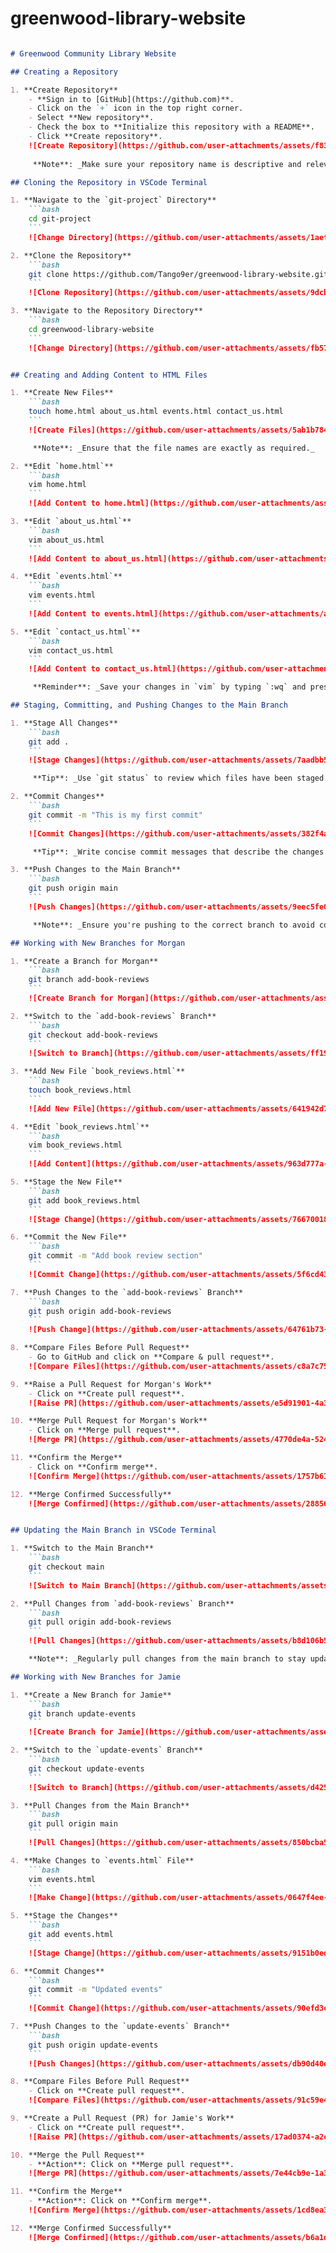 # greenwood-library-website


```markdown

# Greenwood Community Library Website

## Creating a Repository

1. **Create Repository**
    - **Sign in to [GitHub](https://github.com)**.
    - Click on the `+` icon in the top right corner.
    - Select **New repository**.
    - Check the box to **Initialize this repository with a README**.
    - Click **Create repository**.
    ![Create Repository](https://github.com/user-attachments/assets/f8359982-4d52-4281-b250-df7280f14097)
   
     **Note**: _Make sure your repository name is descriptive and relevant._

## Cloning the Repository in VSCode Terminal

1. **Navigate to the `git-project` Directory**
    ```bash
    cd git-project
    ```
    ![Change Directory](https://github.com/user-attachments/assets/1aef3674-368b-48dc-b082-55e59e2c9340)

2. **Clone the Repository**
    ```bash
    git clone https://github.com/Tango9er/greenwood-library-website.git
    ```
    ![Clone Repository](https://github.com/user-attachments/assets/9dcb165c-f283-4c88-956b-6c09c74ea848)

3. **Navigate to the Repository Directory**
    ```bash
    cd greenwood-library-website
    ```
    ![Change Directory](https://github.com/user-attachments/assets/fb57a943-8c48-439e-a7c7-8de58dc57c7d)


## Creating and Adding Content to HTML Files

1. **Create New Files**
    ```bash
    touch home.html about_us.html events.html contact_us.html
    ```
    ![Create Files](https://github.com/user-attachments/assets/5ab1b784-a0c7-4ae8-953b-5c63022de705)

     **Note**: _Ensure that the file names are exactly as required._

2. **Edit `home.html`**
    ```bash
    vim home.html
    ```
    ![Add Content to home.html](https://github.com/user-attachments/assets/653bf141-1717-4ad2-8937-8b1e264882b8)

3. **Edit `about_us.html`**
    ```bash
    vim about_us.html
    ```
    ![Add Content to about_us.html](https://github.com/user-attachments/assets/ad5b9ef5-d279-4430-b951-3d016f51b496)

4. **Edit `events.html`**
    ```bash
    vim events.html
    ```
    ![Add Content to events.html](https://github.com/user-attachments/assets/97555bf6-823b-4703-8460-3792975e81d6)

5. **Edit `contact_us.html`**
    ```bash
    vim contact_us.html
    ```
    ![Add Content to contact_us.html](https://github.com/user-attachments/assets/17eef179-12b0-409c-a278-5cc35cc5e48c)

     **Reminder**: _Save your changes in `vim` by typing `:wq` and pressing Enter._

## Staging, Committing, and Pushing Changes to the Main Branch

1. **Stage All Changes**
    ```bash
    git add .
    ```
    ![Stage Changes](https://github.com/user-attachments/assets/7aadbb57-279c-4bbb-8cf7-14c57460a346)

     **Tip**: _Use `git status` to review which files have been staged._

2. **Commit Changes**
    ```bash
    git commit -m "This is my first commit"
    ```
    ![Commit Changes](https://github.com/user-attachments/assets/382f4a7a-f24b-4537-9566-613d4b7bf9c8)

     **Tip**: _Write concise commit messages that describe the changes._

3. **Push Changes to the Main Branch**
    ```bash
    git push origin main
    ```
    ![Push Changes](https://github.com/user-attachments/assets/9eec5fe0-0b03-4d12-bcea-9c7e4d7e5405)

     **Note**: _Ensure you're pushing to the correct branch to avoid conflicts._

## Working with New Branches for Morgan

1. **Create a Branch for Morgan**
    ```bash
    git branch add-book-reviews
    ```
    ![Create Branch for Morgan](https://github.com/user-attachments/assets/0e993544-812d-41ac-9723-c68847dbdfba)

2. **Switch to the `add-book-reviews` Branch**
    ```bash
    git checkout add-book-reviews
    ```
    ![Switch to Branch](https://github.com/user-attachments/assets/ff1996ad-54fe-4aac-a972-bb1685486f77)

3. **Add New File `book_reviews.html`**
    ```bash
    touch book_reviews.html
    ```
    ![Add New File](https://github.com/user-attachments/assets/641942d7-652d-4602-8cd9-8d20f0c10dcb)

4. **Edit `book_reviews.html`**
    ```bash
    vim book_reviews.html
    ```
    ![Add Content](https://github.com/user-attachments/assets/963d777a-d8e5-4249-9785-3ebac5789816)

5. **Stage the New File**
    ```bash
    git add book_reviews.html
    ```
    ![Stage Change](https://github.com/user-attachments/assets/76670018-9d14-4d02-b2c6-5b21a4518b77)

6. **Commit the New File**
    ```bash
    git commit -m "Add book review section"
    ```
    ![Commit Change](https://github.com/user-attachments/assets/5f6cd435-a276-4fc9-b9fb-fe603b4ac031)

7. **Push Changes to the `add-book-reviews` Branch**
    ```bash
    git push origin add-book-reviews
    ```
    ![Push Change](https://github.com/user-attachments/assets/64761b73-c71b-4bfe-b585-247bff5a179b)

8. **Compare Files Before Pull Request**
    - Go to GitHub and click on **Compare & pull request**.
    ![Compare Files](https://github.com/user-attachments/assets/c8a7c754-2692-49d4-8322-59076bcd7e0c)

9. **Raise a Pull Request for Morgan's Work**
    - Click on **Create pull request**.
    ![Raise PR](https://github.com/user-attachments/assets/e5d91901-4a33-40fa-9b0d-d825a38f431d)

10. **Merge Pull Request for Morgan's Work**
    - Click on **Merge pull request**.
    ![Merge PR](https://github.com/user-attachments/assets/4770de4a-5241-4475-86a7-c780c5d00718)

11. **Confirm the Merge**
    - Click on **Confirm merge**.
    ![Confirm Merge](https://github.com/user-attachments/assets/1757b61a-1b15-48f4-a489-011744d5b966)

12. **Merge Confirmed Successfully**
    ![Merge Confirmed](https://github.com/user-attachments/assets/28856708-2fc2-4166-a9e5-87595235f5de)


## Updating the Main Branch in VSCode Terminal

1. **Switch to the Main Branch**
    ```bash
    git checkout main
    ```
    ![Switch to Main Branch](https://github.com/user-attachments/assets/60ac6165-ecd0-4347-bd21-ad99ebcff443)

2. **Pull Changes from `add-book-reviews` Branch**
    ```bash
    git pull origin add-book-reviews
    ```
    ![Pull Changes](https://github.com/user-attachments/assets/b8d106b5-38da-4b0e-b494-696d4627f4ea)

    **Note**: _Regularly pull changes from the main branch to stay updated with the latest changes._

## Working with New Branches for Jamie

1. **Create a New Branch for Jamie**
    ```bash
    git branch update-events
    ```
    ![Create Branch for Jamie](https://github.com/user-attachments/assets/d1aa7736-4602-402c-92ea-050bc19a6805)

2. **Switch to the `update-events` Branch**
    ```bash
    git checkout update-events
    ```
    ![Switch to Branch](https://github.com/user-attachments/assets/d4255cf5-c819-4601-a160-148659c9ee01)

3. **Pull Changes from the Main Branch**
    ```bash
    git pull origin main
    ```
    ![Pull Changes](https://github.com/user-attachments/assets/850bcba5-cc87-42db-b417-c7ae438013e4)

4. **Make Changes to `events.html` File**
    ```bash
    vim events.html
    ```
    ![Make Change](https://github.com/user-attachments/assets/0647f4ee-97d0-48c4-9c0f-b36e49bcb1c9)

5. **Stage the Changes**
    ```bash
    git add events.html
    ```
    ![Stage Change](https://github.com/user-attachments/assets/9151b0ed-dd00-476e-8d7c-7d5579801886)

6. **Commit Changes**
    ```bash
    git commit -m "Updated events"
    ```
    ![Commit Change](https://github.com/user-attachments/assets/90efd3c5-b63b-4cfc-92b3-c5f71675dd00)

7. **Push Changes to the `update-events` Branch**
    ```bash
    git push origin update-events
    ```
    ![Push Changes](https://github.com/user-attachments/assets/db90d40e-f727-44ea-af6f-24f5f7df5ad8)

8. **Compare Files Before Pull Request**
    - Click on **Create pull request**.
    ![Compare Files](https://github.com/user-attachments/assets/91c59e42-8a5f-4d59-8a31-f64626ddffe7)

9. **Create a Pull Request (PR) for Jamie's Work**
    - Click on **Create pull request**.
    ![Raise PR](https://github.com/user-attachments/assets/17ad0374-a2cf-4de1-aed9-fe4da42c13d5)

10. **Merge the Pull Request**
    - **Action**: Click on **Merge pull request**.
    ![Merge PR](https://github.com/user-attachments/assets/7e44cb9e-1a3f-4483-a0b7-f20652a6d00e)

11. **Confirm the Merge**
    - **Action**: Click on **Confirm merge**.
    ![Confirm Merge](https://github.com/user-attachments/assets/1cd8ea3f-92e7-4309-934d-cb2de68ba641)

12. **Merge Confirmed Successfully**
    ![Merge Confirmed](https://github.com/user-attachments/assets/b6a1d3a2-4c0d-4bd4-847d-ae4148b02656)

```
